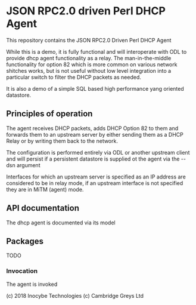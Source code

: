 # JSON RPC2.0 driven Perl DHCP Agent
This repository contains the JSON RPC2.0 Driven Perl DHCP Agent

While this is a demo, it is fully functional and will interoperate with ODL to provide dhcp agent functionality as a relay. The man-in-the-middle functionality for option 82 which is
more common on various network shitches works, but is not useful without low level integration into a particular switch to filter the DHCP packets as needed.

It is also a demo of a simple SQL based high performance yang oriented datastore.  

## Principles of operation

The agent receives DHCP packets, adds DHCP Option 82 to them and forwards them to an upstream server by either sending them as a DHCP Relay or by writing them back to the network.

The configuration is performed entirely via ODL or another upstream client and will persist if a persistent datastore is supplied ot the agent via the --dsn argument

Interfaces for which an upstream server is specified as an IP address are considered to be in relay mode, if an upstream interface is not specified they are in MiTM (agent) mode.

## API documentation
The dhcp agent is documented via its model

## Packages

TODO

### Invocation 
The agent is invoked 

(c) 2018 Inocybe Technologies
(c) Cambridge Greys Ltd
